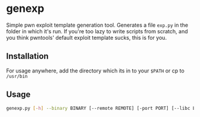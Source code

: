 # genexp
Simple pwn exploit template generation tool.
Generates a file `exp.py` in the folder in which it's run.
If you're too lazy to write scripts from scratch, and you think pwntools' default exploit template sucks, this is for you.

## Installation
For usage anywhere, add the directory which its in to your `$PATH` or cp to `/usr/bin`

## Usage
```sh
genexp.py [-h] --binary BINARY [--remote REMOTE] [-port PORT] [--libc LIBC] [--arch ARCH]
```
